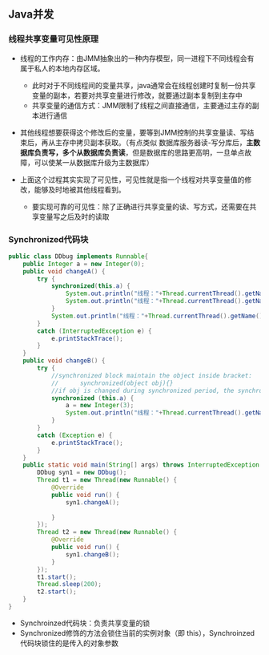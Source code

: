 ## Java并发

### 线程共享变量可见性原理

- 线程的工作内存：由JMM抽象出的一种内存模型，同一进程下不同线程会有属于私人的本地内存区域。
  - 此时对于不同线程间的变量共享，java通常会在线程创建时复制一份共享变量的副本，若要对共享变量进行修改，就要通过副本复制到主存中
  - 共享变量的通信方式：JMM限制了线程之间直接通信，主要通过主存的副本进行通信

- 其他线程想要获得这个修改后的变量，要等到JMM控制的共享变量读、写结束后，再从主存中拷贝副本获取。（有点类似 数据库服务器读-写分库后，**主数据库负责写，多个从数据库负责读**，但是数据库的思路更高明，一旦单点故障，可以使某一从数据库升级为主数据库）

- 上面这个过程其实实现了可见性，可见性就是指一个线程对共享变量值的修改，能够及时地被其他线程看到。
  - 要实现可靠的可见性：除了正确进行共享变量的读、写方式，还需要在共享变量写之后及时的读取

### Synchronized代码块

```java
public class DDbug implements Runnable{
	public Integer a = new Integer(0);
	public void changeA() {
		try {
			synchronized(this.a) {
				System.out.println("线程："+Thread.currentThread().getName()+"准备进入同步块");
				System.out.println("线程："+Thread.currentThread().getName()+"准备退出同步块");
			}
			System.out.println("线程："+Thread.currentThread().getName()+"准备退出函数d");
		}
		catch (InterruptedException e) {
			e.printStackTrace();
		}
	}
	public void changeB() {
		try {
            //synchronized block maintain the object inside bracket: 
            //		synchronized(object obj){}
            //if obj is changed during synchronized period, the synchronized cannot work
			synchronized (this.a) {
				a = new Integer(3);
				System.out.println("线程："+Thread.currentThread().getName()+"进入同步块中"+" a:"+this.a.intValue());
			}
		}
		catch (Exception e) {
			e.printStackTrace();
		}
	}
	public static void main(String[] args) throws InterruptedException {
		DDbug syn1 = new DDbug();
		Thread t1 = new Thread(new Runnable() {			
			@Override
			public void run() {
				syn1.changeA();
				
			}
		});
		Thread t2 = new Thread(new Runnable() {
			@Override
			public void run() {
				syn1.changeB();
			}
		});
		t1.start();
		Thread.sleep(200);
		t2.start();
	}
}
```

- Synchroinzed代码块：负责共享变量的锁
- Synchronized修饰的方法会锁住当前的实例对象（即 this），Synchroinzed代码块锁住的是传入的对象参数